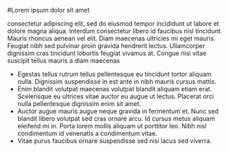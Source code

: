 #Lorem ipsum dolor sit amet 

consectetur adipiscing elit, sed do eiusmod tempor incididunt ut labore et dolore magna aliqua. Interdum consectetur libero id faucibus nisl tincidunt. Mauris rhoncus aenean vel elit. Diam maecenas ultricies mi eget mauris. Feugiat nibh sed pulvinar proin gravida hendrerit lectus. Ullamcorper dignissim cras tincidunt lobortis feugiat vivamus at. Congue nisi vitae suscipit tellus mauris a diam maecenas

- Egestas tellus rutrum tellus pellentesque eu tincidunt tortor aliquam nulla. Dignissim suspendisse in est ante in nibh mauris cursus mattis. 
- Enim blandit volutpat maecenas volutpat blandit aliquam etiam erat. Scelerisque eu ultrices vitae auctor eu augue ut lectus. Placerat orci nulla pellentesque dignissim enim sit amet. 
- Auctor augue mauris augue neque gravida in fermentum et. Nunc sed blandit libero volutpat sed cras ornare arcu. Id cursus metus aliquam eleifend mi in. Porta lorem mollis aliquam ut porttitor leo. Nibh nisl condimentum id venenatis a condimentum vitae. 
- Vitae purus faucibus ornare suspendisse sed nisi lacus sed viverra.